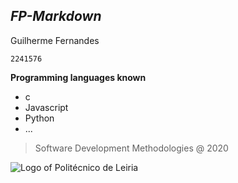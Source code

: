 ﻿***FP-Markdown***
---
Guilherme Fernandes

``2241576``

**Programming languages known**

- c
-  Javascript
- Python
- ...

> Software Development Methodologies @ 2020
> 
![Logo of Politécnico de Leiria](https://eduportugal.eu/wp-content/uploads/2017/08/eduportugal_ipleiria_n.jpg)
